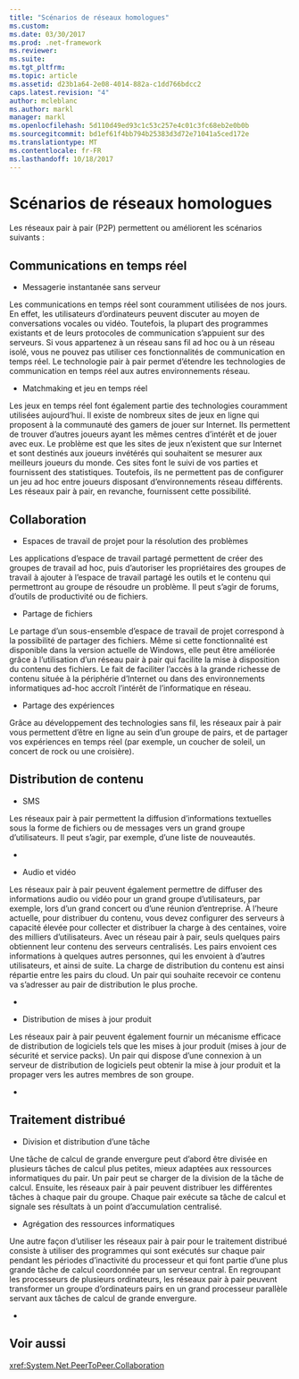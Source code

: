 ```yaml
---
title: "Scénarios de réseaux homologues"
ms.custom: 
ms.date: 03/30/2017
ms.prod: .net-framework
ms.reviewer: 
ms.suite: 
ms.tgt_pltfrm: 
ms.topic: article
ms.assetid: d23b1a64-2e08-4014-882a-c1dd766bdcc2
caps.latest.revision: "4"
author: mcleblanc
ms.author: markl
manager: markl
ms.openlocfilehash: 5d110d49ed93c1c53c257e4c01c3fc68eb2e0b0b
ms.sourcegitcommit: bd1ef61f4bb794b25383d3d72e71041a5ced172e
ms.translationtype: MT
ms.contentlocale: fr-FR
ms.lasthandoff: 10/18/2017
---
```

# <a name="peer-to-peer-networking-scenarios"></a>Scénarios de réseaux homologues
Les réseaux pair à pair (P2P) permettent ou améliorent les scénarios suivants :  
  
## <a name="real-time-communications-rtc"></a>Communications en temps réel  
  
-   Messagerie instantanée sans serveur  
  
 Les communications en temps réel sont couramment utilisées de nos jours. En effet, les utilisateurs d’ordinateurs peuvent discuter au moyen de conversations vocales ou vidéo. Toutefois, la plupart des programmes existants et de leurs protocoles de communication s’appuient sur des serveurs. Si vous appartenez à un réseau sans fil ad hoc ou à un réseau isolé, vous ne pouvez pas utiliser ces fonctionnalités de communication en temps réel. Le technologie pair à pair permet d’étendre les technologies de communication en temps réel aux autres environnements réseau.  
  
-   Matchmaking et jeu en temps réel  
  
 Les jeux en temps réel font également partie des technologies couramment utilisées aujourd’hui. Il existe de nombreux sites de jeux en ligne qui proposent à la communauté des gamers de jouer sur Internet. Ils permettent de trouver d’autres joueurs ayant les mêmes centres d’intérêt et de jouer avec eux. Le problème est que les sites de jeux n’existent que sur Internet et sont destinés aux joueurs invétérés qui souhaitent se mesurer aux meilleurs joueurs du monde. Ces sites font le suivi de vos parties et fournissent des statistiques. Toutefois, ils ne permettent pas de configurer un jeu ad hoc entre joueurs disposant d’environnements réseau différents. Les réseaux pair à pair, en revanche, fournissent cette possibilité.  
  
## <a name="collaboration"></a>Collaboration  
  
-   Espaces de travail de projet pour la résolution des problèmes  
  
 Les applications d’espace de travail partagé permettent de créer des groupes de travail ad hoc, puis d’autoriser les propriétaires des groupes de travail à ajouter à l’espace de travail partagé les outils et le contenu qui permettront au groupe de résoudre un problème. Il peut s’agir de forums, d’outils de productivité ou de fichiers.  
  
-   Partage de fichiers  
  
 Le partage d’un sous-ensemble d’espace de travail de projet correspond à la possibilité de partager des fichiers. Même si cette fonctionnalité est disponible dans la version actuelle de Windows, elle peut être améliorée grâce à l’utilisation d’un réseau pair à pair qui facilite la mise à disposition du contenu des fichiers. Le fait de faciliter l’accès à la grande richesse de contenu située à la périphérie d’Internet ou dans des environnements informatiques ad-hoc accroît l’intérêt de l’informatique en réseau.  
  
-   Partage des expériences  
  
 Grâce au développement des technologies sans fil, les réseaux pair à pair vous permettent d’être en ligne au sein d’un groupe de pairs, et de partager vos expériences en temps réel (par exemple, un coucher de soleil, un concert de rock ou une croisière).  
  
## <a name="content-distribution"></a>Distribution de contenu  
  
-   SMS  
  
 Les réseaux pair à pair permettent la diffusion d’informations textuelles sous la forme de fichiers ou de messages vers un grand groupe d’utilisateurs. Il peut s’agir, par exemple, d’une liste de nouveautés.  
  
-  
  
-   Audio et vidéo  
  
 Les réseaux pair à pair peuvent également permettre de diffuser des informations audio ou vidéo pour un grand groupe d’utilisateurs, par exemple, lors d’un grand concert ou d’une réunion d’entreprise. À l’heure actuelle, pour distribuer du contenu, vous devez configurer des serveurs à capacité élevée pour collecter et distribuer la charge à des centaines, voire des milliers d’utilisateurs. Avec un réseau pair à pair, seuls quelques pairs obtiennent leur contenu des serveurs centralisés. Les pairs envoient ces informations à quelques autres personnes, qui les envoient à d’autres utilisateurs, et ainsi de suite. La charge de distribution du contenu est ainsi répartie entre les pairs du cloud. Un pair qui souhaite recevoir ce contenu va s’adresser au pair de distribution le plus proche.  
  
-  
  
-   Distribution de mises à jour produit  
  
 Les réseaux pair à pair peuvent également fournir un mécanisme efficace de distribution de logiciels tels que les mises à jour produit (mises à jour de sécurité et service packs). Un pair qui dispose d’une connexion à un serveur de distribution de logiciels peut obtenir la mise à jour produit et la propager vers les autres membres de son groupe.  
  
-  
  
## <a name="distributed-processing"></a>Traitement distribué  
  
-   Division et distribution d’une tâche  
  
 Une tâche de calcul de grande envergure peut d’abord être divisée en plusieurs tâches de calcul plus petites, mieux adaptées aux ressources informatiques du pair. Un pair peut se charger de la division de la tâche de calcul. Ensuite, les réseaux pair à pair peuvent distribuer les différentes tâches à chaque pair du groupe. Chaque pair exécute sa tâche de calcul et signale ses résultats à un point d’accumulation centralisé.  
  
-   Agrégation des ressources informatiques  
  
 Une autre façon d’utiliser les réseaux pair à pair pour le traitement distribué consiste à utiliser des programmes qui sont exécutés sur chaque pair pendant les périodes d’inactivité du processeur et qui font partie d’une plus grande tâche de calcul coordonnée par un serveur central. En regroupant les processeurs de plusieurs ordinateurs, les réseaux pair à pair peuvent transformer un groupe d’ordinateurs pairs en un grand processeur parallèle servant aux tâches de calcul de grande envergure.  
  
-  
  
## <a name="see-also"></a>Voir aussi  
 <xref:System.Net.PeerToPeer.Collaboration>
